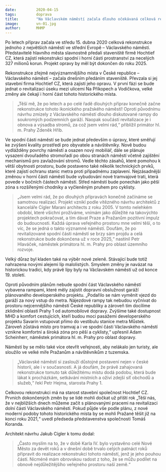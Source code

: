 ```yaml
---
date:         2020-04-15
tags:         doprava
title:        "Na Václavském náměstí začala dlouho očekávaná celková rekonstrukce. Dokončena bude v roce 2025"
image: 	      vn-01.jpg
author:       MHMP
---
```


Po letech příprav začala ve středu 15. dubna 2020 celková rekonstrukce jednoho z největších náměstí ve střední Evropě – Václavského náměstí. Představitelé hlavního města slavnostně předali staveniště firmě Hochtief CZ, která zajistí rekonstrukci spodní i horní části prostranství za necelých 327 milionů korun. Projekt opravy by měl být dokončen do roku 2025.

Rekonstrukce zřejmě nejvýznamnějšího místa v České republice – Václavského náměstí – začala dnešním předáním staveniště. Převzala si jej stavební firma Hochtief CZ, která zajistí jeho opravu. V první fázi se bude jednat o revitalizaci úseku mezi ulicemi Na Příkopech a Vodičkova, velké změny ale čekají i horní část tohoto historického místa.

> „Těší mě, že po letech a po celé řadě dlouhých příprav konečně začne rekonstrukce tohoto ikonického pražského náměstí! Oproti původnímu návrhu zmizely z Václavského náměstí dlouho diskutované rampy do soukromých podzemních garáží. Naopak součástí revitalizace je i obnova a výsadba stromů, za což jsem velmi rád,“ přiblížil primátor hl. m. Prahy Zdeněk Hřib.

Ve spodní části náměstí se bude jednat především o úpravy, které směřují ke zvýšení kvality prostředí pro obyvatele a návštěvníky. Nově budou vydlážděny povrchy náměstí a osazen nový mobiliář, dále se plánuje vysazení dvouřadého stromořadí po obou stranách náměstí včetně zajištění mechanismů pro zavlažování stromů. Vedle těchto zásahů, které pomohou k větší obytnosti prostoru, bude postaveno také několik technických prvků, které zajistí ochranu stanic metra proti případnému zaplavení. Nejzásadnější změnou v horní části náměstí bude vybudování nové tramvajové trati, která povede v bočních částech náměstí. Střed náměstí bude ponechán jako pěší zóna s rozšířenými chodníky a vyčleněným pruhem pro cyklisty.

> „Jsem velmi rád, že po dlouhých přípravách konečně začínáme se samotnou realizací. Projekt vznikl podle vítězného návrhu architektů z kanceláře Cígler Marani architects z roku 2005. V tomto nelehkém období, které všichni prožíváme, vnímám jako důležité na takovýchto projektech pokračovat, a tím dávat Praze a Pražanům pozitivní impulz do budoucnosti. Každá úprava veřejného prostoru mne velmi těší, o to víc, že se jedná o takto významné náměstí. Doufám, že po revitalizované spodní části náměstí se brzy sám projdu a celá rekonstrukce bude dokončena už v roce 2025,“ nastínil Petr Hlaváček, náměstek primátora hl. m. Prahy pro oblast územního rozvoje.

Velký důraz byl kladen také na výběr nové zeleně. Stávající bude totiž nahrazena novými alejemi líp malolistých. Smyslem změny je navázat na historickou tradici, kdy právě lípy byly na Václavském náměstí už od konce 19. století.

Oproti původním plánům nebude spodní část Václavského náměstí vybavena rampami, které měly zajistit dopravní obslužnost garáží plánovaného developerského projektu. „Podařilo se nám vyměnit vjezd do garáží za nový vstup do metra. Nájezdové rampy tak nebudou vyčnívat do prostoru nejcennějšího náměstí České republiky a zároveň tím docílíme zklidnění oblasti Prahy 1 od automobilové dopravy. Zvýšíme také dostupnost MHD a komfort cestujících, kteří budou moci pasážemi developerského projektu Savarin vstupovat přímo do vestibulu stanice metra Můstek. Zároveň zůstává místo pro tramvaj a i ve spodní části Václavského náměstí vznikne komfortní a široká zóna pro pěší a cyklisty,“ upřesnil Adam Scheinherr, náměstek primátora hl. m. Prahy pro oblast dopravy.

Náměstí by se mělo také více otevřít veřejnosti, aby nelákalo jen turisty, ale sloužilo ve velké míře Pražanům a návštěvníkům z tuzemska. 

> „Václavské náměstí si zaslouží důstojné postavení nejen v české historii, ale i v současnosti. A já doufám, že právě zahajovaná rekonstrukce tomuto tak důležitému místu dodá podobu, která bude lákat k procházkám, setkávání místních a oživí zdejší síť obchodů a služeb,“ řekl Petr Hejma, starosta Prahy 1.

Celkovou rekonstrukci má na starost stavební společnost Hochtief CZ. Prvních dokončených změn by se lidé mohli dočkat už příští rok „Těší nás, že v nejbližších dnech můžeme začít s plánovanými pracemi na revitalizaci dolní části Václavského náměstí. Pokud půjde vše podle plánu, z nové moderní podoby tohoto historického místa by se mohli Pražané těšit již na konci roku 2021,“ uvedl předseda představenstva společnosti Tomáš Koranda.

Architekt návrhu Jakub Cígler k tomu dodal: 

> „Často myslím na to, že v době Karla IV. bylo vystavěno celé Nové Město za devět roků a v dnešní době trvalo celých patnáct roků připravit do realizace rekonstrukci tohoto náměstí, jenž je jeho pouhou částí. Nicméně mám obrovskou radost z toho, že se můžu podílet na obnově nejdůležitějšího veřejného prostoru naší země.“


